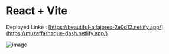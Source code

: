 # React + Vite

Deployed Linke : [https://beautiful-alfajores-2e0d12.netlify.app/](https://muzaffarhaque-dash.netlify.app/)


![image](https://github.com/user-attachments/assets/99d990e1-fcf5-41e8-814d-4fdd0208f923)
